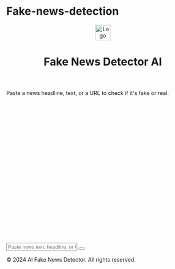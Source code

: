 # Fake-news-detection

<html lang="en">
 <head>
  <meta charset="utf-8"/>
  <meta content="width=device-width, initial-scale=1" name="viewport"/>
  <title>
   AI Fake News Detector Chatbot with URL Analysis
  </title>
  <script src="https://cdn.tailwindcss.com">
  </script>
  <link href="https://cdnjs.cloudflare.com/ajax/libs/font-awesome/5.15.3/css/all.min.css" rel="stylesheet"/>
  <link href="https://fonts.googleapis.com/css2?family=Inter:wght@400;600&amp;display=swap" rel="stylesheet"/>
  <style>
   body {
      font-family: 'Inter', sans-serif;
    }
  </style>
 </head>
 <body class="bg-gray-50 min-h-screen flex flex-col">
  <header class="bg-white shadow-md">
   <div class="max-w-4xl mx-auto px-4 py-4 flex items-center justify-between">
    <div class="flex items-center space-x-3">
     <img alt="Logo icon with letters AI in blue and white background" class="w-10 h-10" height="40" src="https://storage.googleapis.com/a1aa/image/21953378-3637-495e-eaaf-3d3c36a35d5a.jpg" width="40"/>
     <h1 class="text-2xl font-semibold text-gray-800">
      Fake News Detector AI
     </h1>
    </div>
   </div>
  </header>
  <main class="flex-grow max-w-4xl mx-auto px-4 py-6 flex flex-col">
   <section class="flex flex-col flex-grow bg-white rounded-lg shadow-md p-4 overflow-hidden">
    <div class="flex flex-col space-y-4 overflow-y-auto scrollbar-thin scrollbar-thumb-gray-300 scrollbar-track-gray-100 flex-grow mb-4" id="chat-container" style="min-height: 400px;">
     <div class="text-center text-gray-400 mt-20 select-none">
      <i class="fas fa-robot fa-3x mb-4">
      </i>
      <p class="text-lg">
       Paste a news headline, text, or a URL to check if it's fake or real.
      </p>
     </div>
    </div>
    <form class="flex space-x-3" id="chat-form">
     <input autocomplete="off" class="flex-grow border border-gray-300 rounded-lg px-4 py-2 focus:outline-none focus:ring-2 focus:ring-blue-500" id="user-input" placeholder="Paste news text, headline, or URL here..." required="" type="text"/>
     <button aria-label="Send message" class="bg-blue-600 hover:bg-blue-700 text-white rounded-lg px-5 py-2 flex items-center justify-center" type="submit">
      <i class="fas fa-paper-plane">
      </i>
     </button>
    </form>
   </section>
  </main>
  <footer class="bg-white border-t border-gray-200 text-center py-4 text-gray-500 text-sm">
   © 2024 AI Fake News Detector. All rights reserved.
  </footer>
  <script>
   // Keywords for fake news detection
    const fakeNewsKeywords = [
      "shocking",
      "miracle",
      "secret",
      "conspiracy",
      "unbelievable",
      "click here",
      "you won't believe",
      "fake",
      "hoax",
      "scam",
      "urgent",
      "breaking",
      "exclusive",
      "cure",
      "miracle cure",
      "government cover-up",
      "hidden truth",
      "exposed",
      "banned",
      "sensational",
    ];

    const chatContainer = document.getElementById("chat-container");
    const chatForm = document.getElementById("chat-form");
    const userInput = document.getElementById("user-input");

    function createMessageElement(text, isUser = false) {
      const wrapper = document.createElement("div");
      wrapper.className = flex ${isUser ? "justify-end" : "justify-start"};

      const messageBubble = document.createElement("div");
      messageBubble.className = `${
        isUser
          ? "bg-blue-600 text-white rounded-br-none"
          : "bg-gray-200 text-gray-900 rounded-bl-none"
      } max-w-[75%] px-4 py-3 rounded-lg break-words whitespace-pre-wrap`;

      messageBubble.textContent = text;
      wrapper.appendChild(messageBubble);

      return wrapper;
    }

    function createBotMessageElement(htmlContent) {
      const wrapper = document.createElement("div");
      wrapper.className = "flex justify-start";

      const messageBubble = document.createElement("div");
      messageBubble.className =
        "bg-gray-200 text-gray-900 rounded-bl-none max-w-[75%] px-4 py-3 rounded-lg break-words whitespace-pre-wrap";

      messageBubble.innerHTML = htmlContent;
      wrapper.appendChild(messageBubble);

      return wrapper;
    }

    function detectFakeNews(text) {
      const lowerText = text.toLowerCase();
      let score = 0;
      fakeNewsKeywords.forEach((keyword) => {
        if (lowerText.includes(keyword)) {
          score++;
        }
      });

      if (score === 0) {
        return {
          verdict: "Likely Real News",
          explanation:
            "The text does not contain common fake news indicators. However, always verify from trusted sources.",
          confidence: "High",
          icon: "fas fa-check-circle text-green-500",
        };
      } else if (score <= 3) {
        return {
          verdict: "Possibly Fake News",
          explanation:
            "The text contains some suspicious keywords that are often found in fake news. Please verify carefully.",
          confidence: "Medium",
          icon: "fas fa-exclamation-triangle text-yellow-500",
        };
      } else {
        return {
          verdict: "Likely Fake News",
          explanation:
            "The text contains multiple suspicious keywords commonly associated with fake news. It is advised to be very cautious.",
          confidence: "Low",
          icon: "fas fa-times-circle text-red-500",
        };
      }
    }

    // Utility: Validate URL format
    function isValidUrl(string) {
      try {
        new URL(string);
        return true;
      } catch (_) {
        return false;
      }
    }

    // Fetch article content from a public CORS proxy + Mercury Parser API alternative
    // Since direct fetch from arbitrary websites is blocked by CORS,
    // we use a free public CORS proxy + Mercury Parser API (or similar) to extract article content.
    // Here we use https://api.allorigins.win/get?url= to bypass CORS and then parse HTML to extract text.
    // This is a simple approach and may not work perfectly for all sites.
    async function fetchArticleText(url) {
      try {
        // Encode URL for allorigins
        const encodedUrl = encodeURIComponent(url);
        const proxyUrl = https://api.allorigins.win/get?url=${encodedUrl};

        const response = await fetch(proxyUrl);
        if (!response.ok) {
          throw new Error("Failed to fetch the URL content.");
        }
        const data = await response.json();
        const htmlString = data.contents;

        // Parse HTML string to extract main text content
        const parser = new DOMParser();
        const doc = parser.parseFromString(htmlString, "text/html");

        // Try to extract article text from common tags
        // Priority: <article>, then <main>, then <body>
        let articleText = "";

        const articleTag = doc.querySelector("article");
        if (articleTag) {
          articleText = articleTag.innerText.trim();
        } else {
          const mainTag = doc.querySelector("main");
          if (mainTag) {
            articleText = mainTag.innerText.trim();
          } else {
            // fallback to body text
            articleText = doc.body.innerText.trim();
          }
        }

        // Limit text length to avoid huge input
        if (articleText.length > 10000) {
          articleText = articleText.substring(0, 10000) + "...";
        }

        return articleText || null;
      } catch (error) {
        return null;
      }
    }

    function appendBotMessage(result) {
      const htmlContent = `
        <div class="flex items-center mb-1">
          <i class="${result.icon} mr-2 text-xl"></i>
          <span class="font-semibold text-lg">${result.verdict}</span>
        </div>
        <p class="text-gray-700">${result.explanation}</p>
        <p class="mt-1 text-xs text-gray-500 italic">Confidence: ${result.confidence}</p>
      `;
      const botMessage = createBotMessageElement(htmlContent);
      chatContainer.appendChild(botMessage);
      chatContainer.scrollTop = chatContainer.scrollHeight;
    }

    function appendBotErrorMessage(text) {
      const htmlContent = `
        <div class="flex items-center mb-1">
          <i class="fas fa-exclamation-circle text-red-500 mr-2 text-xl"></i>
          <span class="font-semibold text-lg text-red-600">Error</span>
        </div>
        <p class="text-red-700">${text}</p>
      `;
      const botMessage = createBotMessageElement(htmlContent);
      chatContainer.appendChild(botMessage);
      chatContainer.scrollTop = chatContainer.scrollHeight;
    }

    chatForm.addEventListener("submit", async (e) => {
      e.preventDefault();
      const inputText = userInput.value.trim();
      if (!inputText) return;

      // Remove placeholder text if present
      const placeholderDiv = chatContainer.querySelector(
        "div.text-center.text-gray-400"
      );
      if (placeholderDiv) {
        placeholderDiv.remove();
      }

      // Append user message
      const userMessage = createMessageElement(inputText, true);
      chatContainer.appendChild(userMessage);
      chatContainer.scrollTop = chatContainer.scrollHeight;

      userInput.value = "";
      userInput.disabled = true;

      // Check if input is a URL
      if (isValidUrl(inputText)) {
        // Inform user fetching content
        const loadingMessage = createBotMessageElement(
          '<i class="fas fa-spinner fa-spin mr-2"></i>Fetching and analyzing article content...'
        );
        chatContainer.appendChild(loadingMessage);
        chatContainer.scrollTop = chatContainer.scrollHeight;

        try {
          const articleText = await fetchArticleText(inputText);
          chatContainer.removeChild(loadingMessage);

          if (!articleText || articleText.length < 50) {
            appendBotErrorMessage(
              "Could not extract sufficient article content from the URL. Please try another URL or paste the news text directly."
            );
          } else {
            // Analyze extracted article text
            const result = detectFakeNews(articleText);
            appendBotMessage(result);
          }
        } catch (error) {
          chatContainer.removeChild(loadingMessage);
          appendBotErrorMessage(
            "An error occurred while fetching or analyzing the URL content. Please try again."
          );
        }
      } else {
        // Input is text, analyze directly
        setTimeout(() => {
          const result = detectFakeNews(inputText);
          appendBotMessage(result);
          userInput.disabled = false;
          userInput.focus();
        }, 800);
        return;
      }

      userInput.disabled = false;
      userInput.focus();
    });
  </script>
 </body>
</html>
